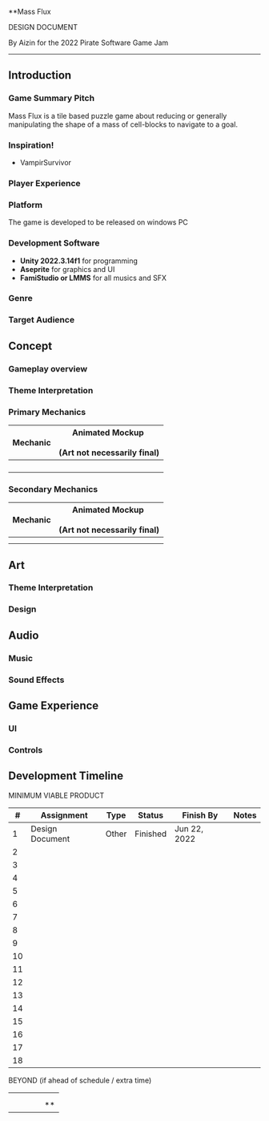 **Mass Flux

DESIGN DOCUMENT

By Aizin for the 2022 Pirate Software Game Jam

---
## Introduction

### Game Summary Pitch

Mass Flux is a tile based puzzle game about reducing or generally manipulating the shape of a mass of cell-blocks to navigate to a goal.

### Inspiration!

- VampirSurvivor

### Player Experience


### Platform

The game is developed to be released on windows PC

### Development Software

- **Unity 2022.3.14f1** for programming
- **Aseprite** for graphics and UI
- **FamiStudio or LMMS** for all musics and SFX

### Genre
  

### Target Audience


## Concept

### Gameplay overview


### Theme Interpretation


### Primary Mechanics

  

| Mechanic | Animated Mockup <br><br>(Art not necessarily final) |
| -------- | --------------------------------------------------- |
|          |                                                     |
|          |                                                     |
|          |                                                     |
|          |                                                     |

### Secondary Mechanics

  

| Mechanic | Animated Mockup <br><br>(Art not necessarily final) |
| -------- | --------------------------------------------------- |
|          |                                                     |
|          |                                                     |

  

## Art

### Theme Interpretation



  

### Design



  


## Audio

### Music



### Sound Effects


## Game Experience

### UI


### Controls



## Development Timeline

  
MINIMUM VIABLE PRODUCT

  

| #   | Assignment                                | Type   | Status   | Finish By    | Notes                                                      |
| --- | ----------------------------------------- | ------ | -------- | ------------ | ---------------------------------------------------------- |
| 1   | Design Document                           | Other  | Finished | Jun 22, 2022 |                                                            |
| 2   |                                           |        |          |              |                                                            |
| 3   |                                           |        |          |              |                                                            |
| 4   |                                           |        |          |              |                                                            |
| 5   |                                           |        |          |              |                                                            |
| 6   |                                           |        |          |              |                                                            |
| 7   |                                           |        |          |              |                                                            |
| 8   |                                           |        |          |              |                                                            |
| 9   |                                           |        |          |              |                                                            |
| 10  |                                           |        |          |              |                                                            |
| 11  |                                           |        |          |              |                                                            |
| 12  |                                           |        |          |              |                                                            |
| 13  |                                           |        |          |              |                                                            |
| 14  |                                           |        |          |              |                                                            |
| 15  |                                           |        |          |              |                                                            |
| 16  |                                           |        |          |              |                                                            |
| 17  |                                           |        |          |              |                                                            |
| 18  |                                           |        |          |              |                                                            |

  

BEYOND (if ahead of schedule / extra time)

  

|     |     |     |     |     |
| --- | --- | --- | --- | --- |
|     |     |     |     |     |
|     |     |     |     |     |
|     |     |     |     | **  |